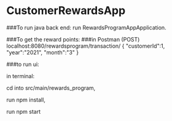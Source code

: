 # CustomerRewardsApp

###To run java back end:
run RewardsProgramAppApplication.

###To get the reward points:
###in Postman
(POST) localhost:8080/rewardsprogram/transaction/
{
"customerId":1,
"year":"2021",
"month":"3"
}

###to run ui:

in terminal:

cd into src/main/rewards_program,

run npm install,

run npm start
